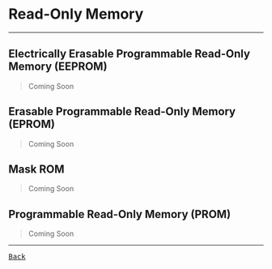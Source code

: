 # Read-Only Memory

---

## Electrically Erasable Programmable Read-Only Memory (EEPROM)

> Coming Soon

## Erasable Programmable Read-Only Memory (EPROM)

> Coming Soon

## Mask ROM

> Coming Soon

## Programmable Read-Only Memory (PROM)

> Coming Soon

---

[<kbd> Back </kbd>](./../readme.md)
